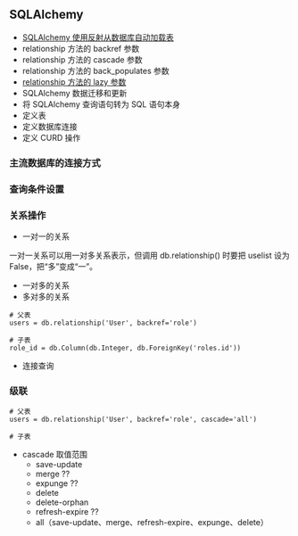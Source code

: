 ## SQLAlchemy

* [SQLAlchemy 使用反射从数据库自动加载表](./SQLAlchemy _reflection.md)
* relationship 方法的 backref 参数
* relationship 方法的 cascade 参数
* relationship 方法的 back_populates 参数
* [relationship 方法的 lazy 参数](./SQLAlchemy_Lazy.md)
* SQLAlchemy 数据迁移和更新
* 将 SQLAlchemy 查询语句转为 SQL 语句本身
* 定义表
* 定义数据库连接
* 定义 CURD 操作

### 主流数据库的连接方式

### 查询条件设置

### 关系操作

* 一对一的关系

一对一关系可以用一对多关系表示，但调用 db.relationship() 时要把 uselist 设为 False，把“多”变成“一”。 

* 一对多的关系
* 多对多的关系

```
# 父表
users = db.relationship('User', backref='role')

# 子表
role_id = db.Column(db.Integer, db.ForeignKey('roles.id'))
```

* 连接查询

### 级联

```
# 父表
users = db.relationship('User', backref='role', cascade='all')

# 子表
```

* cascade 取值范围
    * save-update
    * merge ??
    * expunge ??
    * delete
    * delete-orphan
    * refresh-expire ??
    * all（save-update、merge、refresh-expire、expunge、delete）

